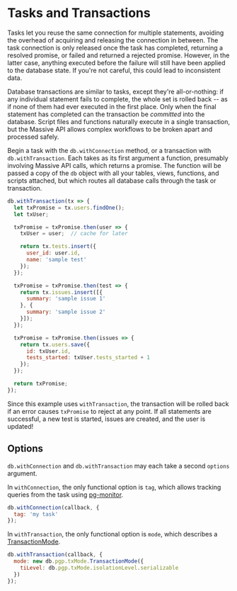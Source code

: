# Tasks and Transactions

Tasks let you reuse the same connection for multiple statements, avoiding the overhead of acquiring and releasing the connection in between. The task connection is only released once the task has completed, returning a resolved promise, or failed and returned a rejected promise. However, in the latter case, anything executed before the failure will still have been applied to the database state. If you're not careful, this could lead to inconsistent data.

Database transactions are similar to tasks, except they're all-or-nothing: if any individual statement fails to complete, the whole set is rolled back -- as if none of them had ever executed in the first place. Only when the final statement has completed can the transaction be _committed_ into the database. Script files and functions naturally execute in a single transaction, but the Massive API allows complex workflows to be broken apart and processed safely.

Begin a task with the `db.withConnection` method, or a transaction with `db.withTransaction`. Each takes as its first argument a function, presumably involving Massive API calls, which returns a promise. The function will be passed a copy of the `db` object with all your tables, views, functions, and scripts attached, but which routes all database calls through the task or transaction.

```javascript
db.withTransaction(tx => {
  let txPromise = tx.users.findOne();
  let txUser;

  txPromise = txPromise.then(user => {
    txUser = user;  // cache for later

    return tx.tests.insert({
      user_id: user.id,
      name: 'sample test'
    });
  });

  txPromise = txPromise.then(test => {
    return tx.issues.insert([{
      summary: 'sample issue 1'
    }, {
      summary: 'sample issue 2'
    }]);
  });

  txPromise = txPromise.then(issues => {
    return tx.users.save({
      id: txUser.id,
      tests_started: txUser.tests_started + 1
    });
  });

  return txPromise;
});
```

Since this example uses `withTransaction`, the transaction will be rolled back if an error causes `txPromise` to reject at any point. If all statements are successful, a new test is started, issues are created, and the user is updated!

## Options

`db.withConnection` and `db.withTransaction` may each take a second `options` argument.

In `withConnection`, the only functional option is `tag`, which allows tracking queries from the task using [pg-monitor](https://github.com/vitaly-t/pg-monitor).

```javascript
db.withConnection(callback, {
  tag: 'my task'
});
```

In `withTransaction`, the only functional option is `mode`, which describes a [TransactionMode](https://vitaly-t.github.io/pg-promise/txMode.TransactionMode.html).

```javascript
db.withTransaction(callback, {
  mode: new db.pgp.txMode.TransactionMode({
    tiLevel: db.pgp.txMode.isolationLevel.serializable
  })
});
```
